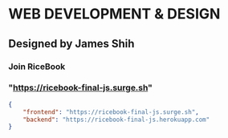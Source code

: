 # WEB DEVELOPMENT & DESIGN

## Designed by James Shih

### Join RiceBook

### "https://ricebook-final-js.surge.sh"

```json
{
	"frontend": "https://ricebook-final-js.surge.sh",
	"backend": "https://ricebook-final-js.herokuapp.com"
}
```
